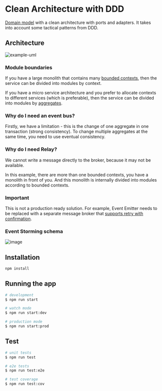 # Clean Architecture with DDD

[Domain model](https://martinfowler.com/eaaCatalog/domainModel.html) with a clean architecture with ports and adapters. It takes into account some tactical patterns from DDD.

## Architecture

![example-uml](http://www.plantuml.com/plantuml/proxy?cache=no&src=https://raw.githubusercontent.com/zhuravlevma/nestjs-clean-architecture/main/diagram.iuml)

### Module boundaries

If you have a large monolith that contains many [bounded contexts](https://martinfowler.com/bliki/BoundedContext.html), then the service can be divided into modules by context.

If you have a micro service architecture and you prefer to allocate contexts to different services (which is preferable), then the service can be divided into modules by [aggregates](https://martinfowler.com/bliki/DDD_Aggregate.html).

### Why do I need an event bus?

Firstly, we have a limitation - this is the change of one aggregate in one transaction (strong consistency). To change multiple aggregates at the same time, you need to use eventual consistency.

### Why do I need Relay?

We cannot write a message directly to the broker, because it may not be available.

In this example, there are more than one bounded contexts, you have a monolith in front of you. And this monolith is internally divided into modules according to bounded contexts.

### Important

This is not a production ready solution. For example, Event Emitter needs to be replaced with a separate message broker that [supports retry with confirmation](https://medium.com/upstream-engineering/a-tale-of-retries-using-rabbitmq-8a02a357a66).

### Event Storming schema

![image](https://github.com/zhuravlevma/nestjs-clean-architecture/assets/44276887/396d6ec0-bc43-4cf3-9dec-a77625f2fd11)

## Installation

```bash
npm install
```

## Running the app

```bash
# development
$ npm run start

# watch mode
$ npm run start:dev

# production mode
$ npm run start:prod
```

## Test

```bash
# unit tests
$ npm run test

# e2e tests
$ npm run test:e2e

# test coverage
$ npm run test:cov
```
